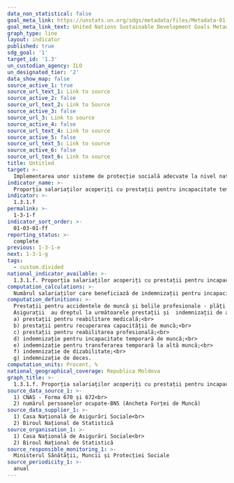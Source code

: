```yaml
---
data_non_statistical: false
goal_meta_link: https://unstats.un.org/sdgs/metadata/files/Metadata-01-03-01a.pdf
goal_meta_link_text: United Nations Sustainable Development Goals Metadata (pdf 894kB)
graph_type: line
layout: indicator
published: true
sdg_goal: '1'
target_id: '1.3'
un_custodian_agency: ILO
un_designated_tier: '2'
data_show_map: false
source_active_1: true
source_url_text_1: Link to source
source_active_2: false
source_url_text_2: Link to Source
source_active_3: false
source_url_3: Link to source
source_active_4: false
source_url_text_4: Link to source
source_active_5: false
source_url_text_5: Link to source
source_active_6: false
source_url_text_6: Link to source
title: Untitled
target: >-
  Implementarea unor sisteme de protecție socială adecvate la nivel național și a măsurilor necesare,  inclusiv pentru toate nivelurile, pentru o acoperire substanțială a celor săraci și vulnerabili până în 2030
indicator_name: >-
  Proporția salariaților acoperiți cu prestații pentru incapacitate temporară de muncă cauzată de accidentele de muncă și bolile profesionale
indicator: >-
  1.3.1.f
permalink: >-
  1-3-1-f
indicator_sort_order: >-
  01-03-01-ff
reporting_status: >-
  complete
previous: 1-3-1-e
next: 1-3-1-g
tags:
  - custom.divided
national_indicator_available: >-
  1.3.1.f. Proporția salariaților acoperiți cu prestații pentru incapacitate temporară de muncă cauzată de accidentele de muncă și bolile profesionale
computation_calculations: >-
  Numărul salariaților care beneficiază de indemnizații pentru incapacitate temporară de muncă cauzată de accidente de muncă și boli profesionale raportat la numărul total al populației ocupate X 100.
computation_definitions: >-
  Prestații pentru accidentele de muncă și bolile profesionale - plăți sociale acordate conform legislației în vigoare (Legea nr. 756/1999, Legea nr. 289/2004 și HG. nr. 108/2005) persoanelor asigurate pentru compensarea incapacității de muncă cauzată de un accident de muncă și/sau o boală profesională. <br> 
  Asigurații  au dreptul la următoarele prestații și  indemnizații de asigurare:<br> 
  a) prestații pentru reabilitare medicală;<br> 
  b) prestații pentru recuperarea capacității de muncă;<br> 
  c) prestații pentru reabilitarea profesională;<br> 
  d) indemnizație pentru incapacitate temporară de muncă;<br> 
  e) indemnizație pentru transferarea temporară la altă muncă;<br> 
  f) indemnizație de dizabilitate;<br> 
  g) indemnizație de deces.
computation_units: Procent, %
national_geographical_coverage: Republica Moldova
graph_title: >-
  1.3.1.f. Proporția salariaților acoperiți cu prestații pentru incapacitate temporară de muncă cauzată de accidentele de muncă și bolile profesionale
source_data_source_1: >-
  1) CNAS - Forma 670 și 672<br> 
  2) numărul persoanelor ocupate-BNS (Ancheta Forței de Muncă)
source_data_supplier_1: >-
  1) Casa Națională de Asigurări Sociale<br> 
  2) Biroul Național de Statistică
source_organisation_1: >-
  1) Casa Națională de Asigurări Sociale<br> 
  2) Biroul Național de Statistică
source_responsible_monitoring_1: >-
  Ministerul Sănătății, Muncii și Protecției Sociale
source_periodicity_1: >-
  anual
---
```

